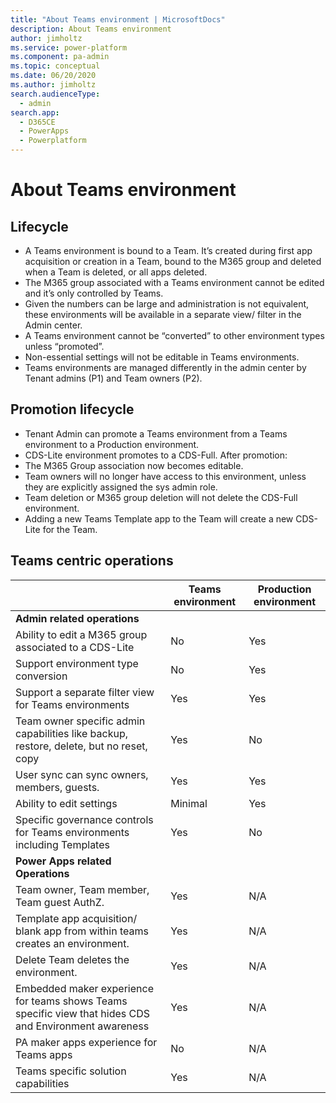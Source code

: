 ```yaml
---
title: "About Teams environment | MicrosoftDocs"
description: About Teams environment
author: jimholtz
ms.service: power-platform
ms.component: pa-admin
ms.topic: conceptual
ms.date: 06/20/2020
ms.author: jimholtz
search.audienceType: 
  - admin
search.app: 
  - D365CE
  - PowerApps
  - Powerplatform
---
```

# About Teams environment

## Lifecycle

- A Teams environment is bound to a Team. It’s created during first app acquisition or creation in a Team, bound to the M365 group and deleted when a Team is deleted, or all apps deleted.​
- The M365 group associated with a Teams environment cannot be edited and it’s only controlled by Teams.​
- Given the numbers can be large and administration is not equivalent, these environments will be available in a separate view/ filter in the Admin center.​
- A Teams environment cannot be “converted” to other environment types unless “promoted”. ​
- Non-essential settings will not be editable in Teams environments.​
- Teams environments are managed differently in the admin center by Tenant admins (P1) and Team owners (P2).

## Promotion lifecycle

- Tenant Admin can promote a Teams environment from a Teams environment to a Production environment.​
- CDS-Lite environment promotes to a CDS-Full. After promotion:​
- The M365 Group association now becomes editable.​
- Team owners will no longer have access to this environment, unless they are explicitly assigned the sys admin role.​
- Team deletion or M365 group deletion will not delete the CDS-Full environment.​
- Adding a new Teams Template app to the Team will create a new CDS-Lite for the Team.


## Teams centric operations


|  |Teams environment  |Production environment  |
|---------|---------|---------|
|**Admin related operations**    |         |         |
|Ability to edit a M365 group associated to a CDS-Lite     | No        | Yes         |
|Support environment type conversion     | No        | Yes        | 
|Support a separate filter view for Teams environments     | Yes        | Yes        |
|Team owner specific admin capabilities like backup, restore, delete, but no reset, copy     | Yes        | No        |
|User sync can sync owners, members, guests.     | Yes        | Yes        |
|Ability to edit settings     | Minimal        | Yes        |
|Specific governance controls for Teams environments including Templates     | Yes        | No        |
|**Power Apps related Operations**     |         |         |
|Team owner, Team member, Team guest AuthZ.     |  Yes       | N/A        |
|Template app acquisition/ blank app from within teams creates an environment.     | Yes       | N/A        |
|Delete Team deletes the environment.     | Yes       | N/A        |
|Embedded maker experience for teams shows Teams specific view that hides CDS and Environment awareness     |  Yes       | N/A        |
|PA maker apps experience for Teams apps     | No       | N/A        |
|Teams specific solution capabilities     | Yes       | N/A        |








